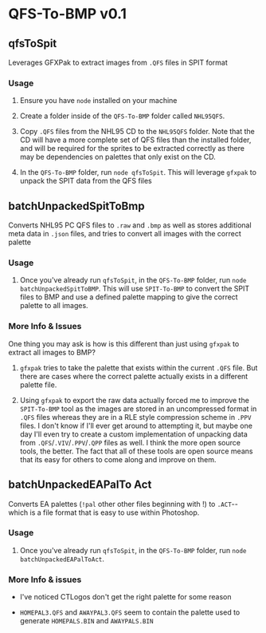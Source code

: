 # QFS-To-BMP v0.1

## qfsToSpit
Leverages GFXPak to extract images from `.QFS` files in SPIT format

### Usage
1. Ensure you have `node` installed on your machine

2. Create a folder inside of the `QFS-To-BMP` folder called `NHL95QFS`. 

3. Copy `.QFS` files from the NHL95 CD to the `NHL95QFS` folder. Note that the CD will have a more complete set of QFS files than the installed folder, and will be required for the sprites to be extracted correctly as there may be dependencies on palettes that only exist on the CD.

4. In the `QFS-To-BMP` folder, run `node qfsToSpit`. This will leverage `gfxpak` to unpack the SPIT data from the QFS files

## batchUnpackedSpitToBmp
Converts NHL95 PC QFS files to `.raw` and `.bmp` as well as stores additional meta data in `.json` files, and tries to convert all images with the correct palette

### Usage
1. Once you've already run `qfsToSpit`, in the `QFS-To-BMP` folder, run `node batchUnpackedSpitToBMP`. This will use `SPIT-To-BMP` to convert the SPIT files to BMP and use a defined palette mapping to give the correct palette to all images.

### More Info & Issues

One thing you may ask is how is this different than just using `gfxpak` to extract all images to BMP?

1. `gfxpak` tries to take the palette that exists within the current `.QFS` file. But there are cases where the correct palette actually exists in a different palette file.

2. Using `gfxpak` to export the raw data actually forced me to improve the `SPIT-To-BMP` tool as the images are stored in an uncompressed format in `.QFS` files whereas they are in a RLE style compression scheme in `.PPV` files. I don't know if I'll ever get around to attempting it, but maybe one day I'll even try to create a custom implementation of unpacking data from `.QFS`/`.VIV`/`.PPV`/`.QPP` files as well. I think the more open source tools, the better. The fact that all of these tools are open source means that its easy for others to come along and improve on them.

## batchUnpackedEAPalTo Act
Converts EA palettes (`!pal` other other files beginning with !) to `.ACT`-- which is a file format that is easy to use within Photoshop.

### Usage
1. Once you've already run `qfsToSpit`, in the `QFS-To-BMP` folder, run `node batchUnpackedEAPalToAct`.

### More Info & issues

- I've noticed CTLogos don't get the right palette for some reason

- `HOMEPAL3.QFS` and `AWAYPAL3.QFS` seem to contain the palette used to generate `HOMEPALS.BIN` and `AWAYPALS.BIN`